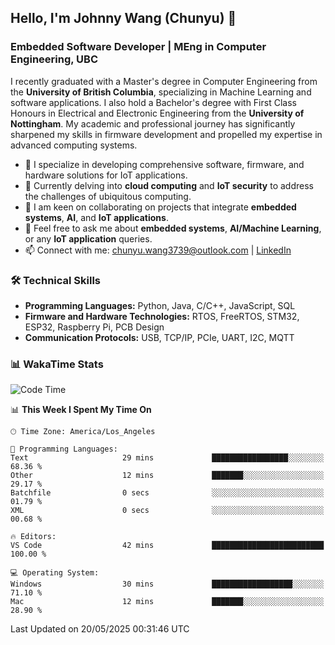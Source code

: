 ## Hello, I'm Johnny Wang (Chunyu) 👋

### Embedded Software Developer | MEng in Computer Engineering, UBC

I recently graduated with a Master's degree in Computer Engineering from the **University of British Columbia**, specializing in Machine Learning and software applications. I also hold a Bachelor's degree with First Class Honours in Electrical and Electronic Engineering from the **University of Nottingham**. My academic and professional journey has significantly sharpened my skills in firmware development and propelled my expertise in advanced computing systems.

- 🔭 I specialize in developing comprehensive software, firmware, and hardware solutions for IoT applications.
- 🌱 Currently delving into **cloud computing** and **IoT security** to address the challenges of ubiquitous computing.
- 🤝 I am keen on collaborating on projects that integrate **embedded systems**, **AI**, and **IoT applications**.
- 💬 Feel free to ask me about **embedded systems**, **AI/Machine Learning**, or any **IoT application** queries.
- 📫 Connect with me: [chunyu.wang3739@outlook.com](mailto:chunyu.wang3739@outlook.com) | [LinkedIn](https://www.linkedin.com/in/shycw1/)


### 🛠️ Technical Skills
- **Programming Languages:** Python, Java, C/C++, JavaScript, SQL
- **Firmware and Hardware Technologies:** RTOS, FreeRTOS, STM32, ESP32, Raspberry Pi, PCB Design
- **Communication Protocols:** USB, TCP/IP, PCIe, UART, I2C, MQTT

### 📊 WakaTime Stats
<!--START_SECTION:waka-->
![Code Time](http://img.shields.io/badge/Code%20Time-98%20hrs%2042%20mins-blue)

📊 **This Week I Spent My Time On** 

```text
🕑︎ Time Zone: America/Los_Angeles

💬 Programming Languages: 
Text                     29 mins             █████████████████░░░░░░░░   68.36 % 
Other                    12 mins             ███████░░░░░░░░░░░░░░░░░░   29.17 % 
Batchfile                0 secs              ░░░░░░░░░░░░░░░░░░░░░░░░░   01.79 % 
XML                      0 secs              ░░░░░░░░░░░░░░░░░░░░░░░░░   00.68 % 

🔥 Editors: 
VS Code                  42 mins             █████████████████████████   100.00 % 

💻 Operating System: 
Windows                  30 mins             ██████████████████░░░░░░░   71.10 % 
Mac                      12 mins             ███████░░░░░░░░░░░░░░░░░░   28.90 % 
```


 Last Updated on 20/05/2025 00:31:46 UTC
<!--END_SECTION:waka-->
